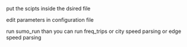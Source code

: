 put the scipts inside the dsired file

edit parameters in configuration file

run sumo_run 
than you can run 
freq_trips 
or
city speed parsing
or
edge speed parsing 
